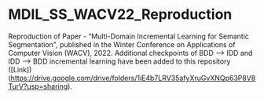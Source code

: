 # MDIL_SS_WACV22_Reproduction

Reproduction of Paper - “Multi-Domain Incremental Learning for Semantic Segmentation", published in the Winter Conference on Applications of Computer Vision (WACV), 2022. 
Additional checkpoints of BDD --> IDD and IDD --> BDD incremental learning have been added to this repository ([Link])(https://drive.google.com/drive/folders/1iE4b7LRV35afyXruGvXNQp63P8V8TurV?usp=sharing).

